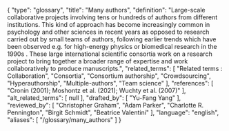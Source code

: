 {
    "type": "glossary",
    "title": "Many authors",
    "definition": "Large-scale collaborative projects involving tens or hundreds of authors from different institutions. This kind of approach has become increasingly common in psychology and other sciences in recent years as opposed to research carried out by small teams of authors, following earlier trends which have been observed e.g. for high-energy physics or biomedical research in the 1990s . These large international scientific consortia work on a research project to bring together a broader range of expertise and work collaboratively to produce manuscripts.",
    "related_terms": [
        "Related terms : Collaboration",
        "Consortia",
        "Consortium authorship",
        "Crowdsourcing",
        "Hyperauthorship",
        "Multiple-authors",
        "Team science"
    ],
    "references": [
        "Cronin (2001); Moshontz et al. (2021); Wuchty et al. (2007)"
    ],
    "alt_related_terms": [
        null
    ],
    "drafted_by": [
        "Yu-Fang Yang"
    ],
    "reviewed_by": [
        "Christopher Graham",
        "Adam Parker",
        "Charlotte R. Pennington",
        "Birgit Schmidt",
        "Beatrice Valentini"
    ],
    "language": "english",
    "aliases": [
        "/glossary/many_authors"
    ]
}